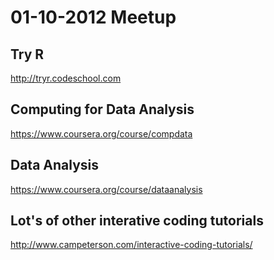 # 01-10-2012 Meetup

## Try R
http://tryr.codeschool.com

## Computing for Data Analysis
https://www.coursera.org/course/compdata

## Data Analysis
https://www.coursera.org/course/dataanalysis

## Lot's of other interative coding tutorials
http://www.campeterson.com/interactive-coding-tutorials/

